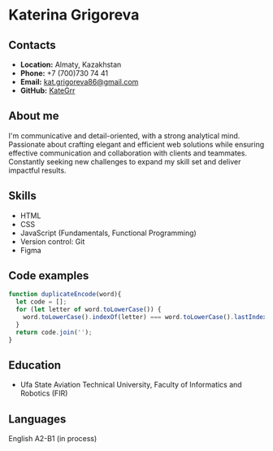 # Katerina Grigoreva
## Contacts
* __Location:__ Almaty, Kazakhstan
* __Phone:__ +7 (700)730 74 41
* __Email:__ kat.grigoreva86@gmail.com
* __GitHub:__ [KateGrr](https://github.com/KateGrr)

## About me
I'm communicative and detail-oriented, with a strong analytical mind. Passionate about crafting elegant and efficient web solutions while ensuring effective communication and collaboration with clients and teammates. Constantly seeking new challenges to expand my skill set and deliver impactful results.

## Skills
* HTML
* CSS
* JavaScript (Fundamentals, Functional Programming)
* Version control: Git
* Figma

## Code examples
``` JavaScript
function duplicateEncode(word){
  let code = [];
  for (let letter of word.toLowerCase()) {
    word.toLowerCase().indexOf(letter) === word.toLowerCase().lastIndexOf(letter) ? code.push("(") : code.push(")");
  }
  return code.join('');
}
```

## Education
* Ufa State Aviation
Technical University, 
Faculty of Informatics and Robotics (FIR)

## Languages
English A2-B1 (in process)